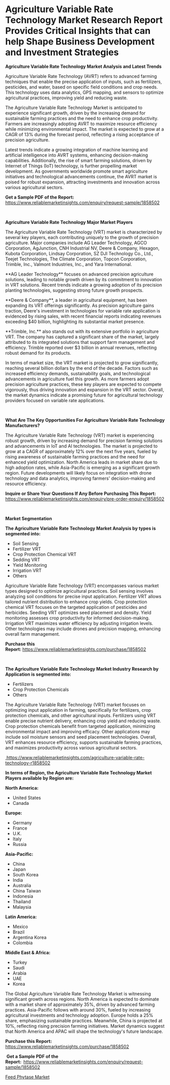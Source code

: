 <p><h1>Agriculture Variable Rate Technology Market Research Report Provides Critical Insights that can help Shape Business Development and Investment Strategies</h1></p><p><strong>Agriculture Variable Rate Technology Market Analysis and Latest Trends</strong></p>
<p><p>Agriculture Variable Rate Technology (AVRT) refers to advanced farming techniques that enable the precise application of inputs, such as fertilizers, pesticides, and water, based on specific field conditions and crop needs. This technology uses data analytics, GPS mapping, and sensors to optimize agricultural practices, improving yield and reducing waste.</p><p>The Agriculture Variable Rate Technology Market is anticipated to experience significant growth, driven by the increasing demand for sustainable farming practices and the need to enhance crop productivity. Farmers are increasingly adopting AVRT to maximize resource efficiency while minimizing environmental impact. The market is expected to grow at a CAGR of 13% during the forecast period, reflecting a rising acceptance of precision agriculture.</p><p>Latest trends indicate a growing integration of machine learning and artificial intelligence into AVRT systems, enhancing decision-making capabilities. Additionally, the rise of smart farming solutions, driven by Internet of Things (IoT) technology, is further propelling market development. As governments worldwide promote smart agriculture initiatives and technological advancements continue, the AVRT market is poised for robust expansion, attracting investments and innovation across various agricultural sectors.</p></p>
<p><strong>Get a Sample PDF of the Report:&nbsp;</strong> <a href="https://www.reliablemarketinsights.com/enquiry/request-sample/1858502?utm_campaign=2930&utm_medium=2&utm_source=Github&utm_content=ia&utm_term=30032025&utm_id=agriculture-variable-rate-technology">https://www.reliablemarketinsights.com/enquiry/request-sample/1858502</a></p>
<p>&nbsp;</p>
<p><strong>Agriculture Variable Rate Technology Major Market Players</strong></p>
<p><p>The Agriculture Variable Rate Technology (VRT) market is characterized by several key players, each contributing uniquely to the growth of precision agriculture. Major companies include AG Leader Technology, AGCO Corporation, AgJunction, CNH Industrial NV, Deere & Company, Hexagon, Kubota Corporation, Lindsay Corporation, SZ DJI Technology Co., Ltd., Teejet Technologies, The Climate Corporation, Topcon Corporation, Trimble, Inc., Valmont Industries, Inc., and Yara International.</p><p>**AG Leader Technology** focuses on advanced precision agriculture solutions, leading to notable growth driven by its commitment to innovation in VRT solutions. Recent trends indicate a growing adoption of its precision planting technologies, suggesting strong future growth prospects.</p><p>**Deere & Company**, a leader in agricultural equipment, has been expanding its VRT offerings significantly. As precision agriculture gains traction, Deere's investment in technologies for variable rate application is evidenced by rising sales, with recent financial reports indicating revenues exceeding $40 billion, highlighting its substantial market presence.</p><p>**Trimble, Inc.** also stands out with its extensive portfolio in agriculture VRT. The company has captured a significant share of the market, largely attributed to its integrated solutions that support farm management and efficiency. Trimble reported over $3 billion in annual revenues, reflecting robust demand for its products.</p><p>In terms of market size, the VRT market is projected to grow significantly, reaching several billion dollars by the end of the decade. Factors such as increased efficiency demands, sustainability goals, and technological advancements in agriculture fuel this growth. As more farmers adopt precision agriculture practices, these key players are expected to compete vigorously, thus driving innovation and expansion in the VRT sector. Overall, the market dynamics indicate a promising future for agricultural technology providers focused on variable rate applications.</p></p>
<p>&nbsp;</p>
<p><strong>What Are The Key Opportunities For Agriculture Variable Rate Technology Manufacturers?</strong></p>
<p><p>The Agriculture Variable Rate Technology (VRT) market is experiencing robust growth, driven by increasing demand for precision farming solutions and advancements in IoT and AI technologies. The market is projected to grow at a CAGR of approximately 12% over the next five years, fueled by rising awareness of sustainable farming practices and the need for enhanced yield optimization. North America leads in market share due to high adoption rates, while Asia-Pacific is emerging as a significant growth region. Future developments will likely focus on integration with drone technology and data analytics, improving farmers' decision-making and resource efficiency.</p></p>
<p><strong>Inquire or Share Your Questions If Any Before Purchasing This Report:</strong> <a href="https://www.reliablemarketinsights.com/enquiry/pre-order-enquiry/1858502?utm_campaign=2930&utm_medium=2&utm_source=Github&utm_content=ia&utm_term=30032025&utm_id=agriculture-variable-rate-technology">https://www.reliablemarketinsights.com/enquiry/pre-order-enquiry/1858502</a></p>
<p>&nbsp;</p>
<p><strong>Market Segmentation</strong></p>
<p><strong>The Agriculture Variable Rate Technology Market Analysis by types is segmented into:</strong></p>
<p><ul><li>Soil Sensing</li><li>Fertilizer VRT</li><li>Crop Protection Chemical VRT</li><li>Sedding VRT</li><li>Yield Monitoring</li><li>Irrigation VRT</li><li>Others</li></ul></p>
<p><p>Agriculture Variable Rate Technology (VRT) encompasses various market types designed to optimize agricultural practices. Soil sensing involves analyzing soil conditions for precise input application. Fertilizer VRT allows tailored nutrient distribution to enhance crop yields. Crop protection chemical VRT focuses on the targeted application of pesticides and herbicides. Seeding VRT optimizes seed placement and density. Yield monitoring assesses crop productivity for informed decision-making. Irrigation VRT maximizes water efficiency by adjusting irrigation levels. Other technologies may include drones and precision mapping, enhancing overall farm management.</p></p>
<p><strong>Purchase this Report:&nbsp;</strong><a href="https://www.reliablemarketinsights.com/purchase/1858502?utm_campaign=2930&utm_medium=2&utm_source=Github&utm_content=ia&utm_term=30032025&utm_id=agriculture-variable-rate-technology">https://www.reliablemarketinsights.com/purchase/1858502</a></p>
<p>&nbsp;</p>
<p><strong>The Agriculture Variable Rate Technology Market Industry Research by Application is segmented into:</strong></p>
<p><ul><li>Fertilizers</li><li>Crop Protection Chemicals</li><li>Others</li></ul></p>
<p><p>The Agriculture Variable Rate Technology (VRT) market focuses on optimizing input application in farming, specifically for fertilizers, crop protection chemicals, and other agricultural inputs. Fertilizers using VRT enable precise nutrient delivery, enhancing crop yield and reducing waste. Crop protection chemicals benefit from targeted application, minimizing environmental impact and improving efficacy. Other applications may include soil moisture sensors and seed placement technologies. Overall, VRT enhances resource efficiency, supports sustainable farming practices, and maximizes productivity across various agricultural sectors.</p></p>
<p><a href="https://www.reliablemarketinsights.com/agriculture-variable-rate-technology-r1858502?utm_campaign=2930&utm_medium=2&utm_source=Github&utm_content=ia&utm_term=30032025&utm_id=agriculture-variable-rate-technology">&nbsp;https://www.reliablemarketinsights.com/agriculture-variable-rate-technology-r1858502</a></p>
<p><strong>In terms of Region, the Agriculture Variable Rate Technology Market Players available by Region are:</strong></p>
<p>
    <p> <strong> North America: </strong>
        <ul>
            <li>United States</li>
            <li>Canada</li>
        </ul>
        </p> 
    <p> <strong> Europe: </strong>
        <ul>
            <li>Germany</li>
            <li>France</li>
            <li>U.K.</li>
            <li>Italy</li>
            <li>Russia</li>
        </ul>
        </p> 
    <p> <strong> Asia-Pacific: </strong>
        <ul>
            <li>China</li>
            <li>Japan</li>
            <li>South Korea</li>
            <li>India</li>
            <li>Australia</li>
            <li>China Taiwan</li>
            <li>Indonesia</li>
            <li>Thailand</li>
            <li>Malaysia</li>
        </ul>
        </p> 
    <p> <strong> Latin America: </strong>
        <ul>
            <li>Mexico</li>
            <li>Brazil</li>
            <li>Argentina Korea</li>
            <li>Colombia</li>
        </ul>
        </p> 
    <p> <strong> Middle East & Africa: </strong>
        <ul>
            <li>Turkey</li>
            <li>Saudi</li>
            <li>Arabia</li>
            <li>UAE</li>
            <li>Korea</li>
        </ul>
    </p>
    </p>
<p><p>The Global Agriculture Variable Rate Technology Market is witnessing significant growth across regions. North America is expected to dominate with a market share of approximately 35%, driven by advanced farming practices. Asia-Pacific follows with around 30%, fueled by increasing agricultural investments and technology adoption. Europe holds a 25% share, emphasizing sustainable practices. Meanwhile, China is projected at 10%, reflecting rising precision farming initiatives. Market dynamics suggest that North America and APAC will shape the technology's future landscape.</p></p>
<p><strong>Purchase this Report: </strong><a href="https://www.reliablemarketinsights.com/purchase/1858502?utm_campaign=2930&utm_medium=2&utm_source=Github&utm_content=ia&utm_term=30032025&utm_id=agriculture-variable-rate-technology">https://www.reliablemarketinsights.com/purchase/1858502</a></p>
<p>&nbsp;<strong>Get a Sample PDF of the Report:&nbsp;&nbsp;</strong><a href="https://www.reliablemarketinsights.com/enquiry/request-sample/1858502?utm_campaign=2930&utm_medium=2&utm_source=Github&utm_content=ia&utm_term=30032025&utm_id=agriculture-variable-rate-technology">https://www.reliablemarketinsights.com/enquiry/request-sample/1858502</a></p>
<p><strong></strong></p>
<p><p><a href="https://github.com/danikabiele541/Market-Research-Report-List-1/blob/main/feed-phytase-market.md?utm_campaign=2930&utm_medium=2&utm_source=Github&utm_content=ia&utm_term=30032025&utm_id=agriculture-variable-rate-technology">Feed Phytase Market</a></p></p>
